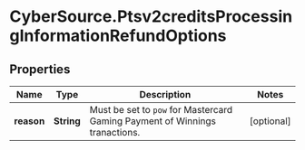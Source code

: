 # CyberSource.Ptsv2creditsProcessingInformationRefundOptions

## Properties
Name | Type | Description | Notes
------------ | ------------- | ------------- | -------------
**reason** | **String** | Must be set to `pow` for Mastercard Gaming Payment of Winnings tranactions. | [optional] 


